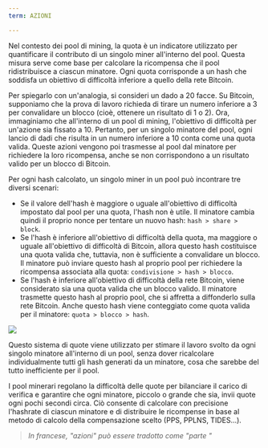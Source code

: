 ```yaml
---
term: AZIONI

---
```

Nel contesto dei pool di mining, la quota è un indicatore utilizzato per quantificare il contributo di un singolo miner all'interno del pool. Questa misura serve come base per calcolare la ricompensa che il pool ridistribuisce a ciascun minatore. Ogni quota corrisponde a un hash che soddisfa un obiettivo di difficoltà inferiore a quello della rete Bitcoin.

Per spiegarlo con un'analogia, si consideri un dado a 20 facce. Su Bitcoin, supponiamo che la prova di lavoro richieda di tirare un numero inferiore a 3 per convalidare un blocco (cioè, ottenere un risultato di 1 o 2). Ora, immaginiamo che all'interno di un pool di mining, l'obiettivo di difficoltà per un'azione sia fissato a 10. Pertanto, per un singolo minatore del pool, ogni lancio di dadi che risulta in un numero inferiore a 10 conta come una quota valida. Queste azioni vengono poi trasmesse al pool dal minatore per richiedere la loro ricompensa, anche se non corrispondono a un risultato valido per un blocco di Bitcoin.

Per ogni hash calcolato, un singolo miner in un pool può incontrare tre diversi scenari:


- Se il valore dell'hash è maggiore o uguale all'obiettivo di difficoltà impostato dal pool per una quota, l'hash non è utile. Il minatore cambia quindi il proprio nonce per tentare un nuovo hash: `hash > share > block`.
- Se l'hash è inferiore all'obiettivo di difficoltà della quota, ma maggiore o uguale all'obiettivo di difficoltà di Bitcoin, allora questo hash costituisce una quota valida che, tuttavia, non è sufficiente a convalidare un blocco. Il minatore può inviare questo hash al proprio pool per richiedere la ricompensa associata alla quota: `condivisione > hash > blocco`.
- Se l'hash è inferiore all'obiettivo di difficoltà della rete Bitcoin, viene considerato sia una quota valida che un blocco valido. Il minatore trasmette questo hash al proprio pool, che si affretta a diffonderlo sulla rete Bitcoin. Anche questo hash viene conteggiato come quota valida per il minatore: `quota > blocco > hash`.

![](../../dictionnaire/assets/32.webp)

Questo sistema di quote viene utilizzato per stimare il lavoro svolto da ogni singolo minatore all'interno di un pool, senza dover ricalcolare individualmente tutti gli hash generati da un minatore, cosa che sarebbe del tutto inefficiente per il pool.

I pool minerari regolano la difficoltà delle quote per bilanciare il carico di verifica e garantire che ogni minatore, piccolo o grande che sia, invii quote ogni pochi secondi circa. Ciò consente di calcolare con precisione l'hashrate di ciascun minatore e di distribuire le ricompense in base al metodo di calcolo della compensazione scelto (PPS, PPLNS, TIDES...).

> *In francese, "azioni" può essere tradotto come "parte "*